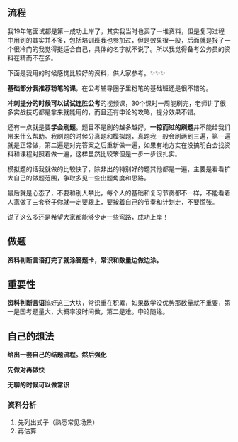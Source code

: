 ## 流程

我19年笔面试都是第一成功上岸了，其实我当时也买了一堆资料，但是复习过程中用到的其实并不多，包括培训班我也参加过，但是效果很一般，后面就是报了一个很冷门的我觉得挺适合自己，具体的名字就不说了。所以我觉得备考公务员的资料在精而不在多。

下面是我用的时候感觉比较好的资料，供大家参考。✨✨✨

**基础部分我推荐粉笔的课**，在公考辅导圈子里粉笔的基础班还是很不错的。

**冲刺提分的时候可以试试连胜公考**的视频课，30个课时一周能刷完，老师讲了很多实战技巧都是拿来就能用的，而且还有申论的攻略，提分效果不错。

还有一点就是要**学会刷题**。题目不是刷的越多越好，**一掠而过的刷题**并不能给我们带来什么帮助。我刷题的时候分真题和模拟题，真题我一般会刷两到三遍，第一遍就是正常做，第二遍是对完答案之后重新做一遍，如果有地方实在没搞明白会找资料和课程对照着做一遍，这样虽然比较笨但是一步一步很扎实。

模拟题的话我就做的比较快了，除非出的特别好的题其他都是一遍，主要是看看扩大自己的做题范围，争取多见一些出题角度和思路。

最后就是心态了，不要和别人攀比，每个人的基础和复习节奏都不一样，不能看着人家做了三套卷子你就一定要跟上，要按着自己的节奏和计划走，不要慌张。

说了这么多还是希望大家都能够少走一些弯路，成功上岸！

## 做题

**资料判断言语打完了就涂答题卡，常识和数量边做边涂。**

## 重要性

**资料判断言语**搞好这三大块，常识重在积累，如果数学没优势那数量就不重要，第一是国考题量大，大概率没时间做，第二是难。申论随缘。



## 自己的想法



**给出一套自己的结题流程。然后强化**



**先做对再做快**



**无聊的时候可以做常识**



### 资料分析 

1. 先列出式子（熟悉常见场景）
2. 再估算

